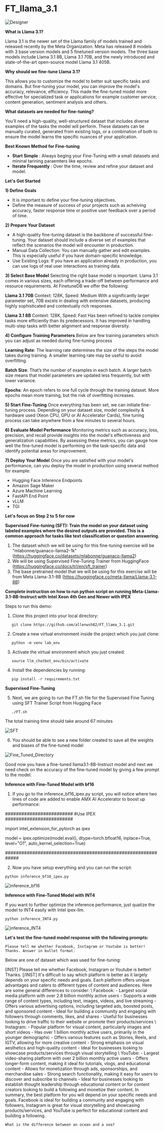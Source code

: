 # FT_llama_3.1

![Designer](https://github.com/user-attachments/assets/f89c473c-a3cf-404f-a7ef-9945e6050578)

**What is Llama 3.1?**

Llama 3.1 is the newer set of the Llama family of models trained and released recently by the Meta Organization. Meta has released 8 models with 3 base version models and 5 finetuned version models. The three base models include Llama 3.1 8B, Llama 3.1 70B, and the newly introduced and state-of-the-art open-source model Llama 3.1 405B. 

**Why should we fine-tune Llama 3.1?**

This allows you to customize the model to better suit specific tasks and domains. But fine-tuning your model, you can improve the model's accuracy, relevance, efficiency. This made the fine-tuned model more effective for specialized task or applications for example customer service, content generation, sentiment analysis and others.

**What datasets are needed for fine-tuning?**

You’ll need a high-quality, well-structured dataset that includes diverse examples of the tasks the model will perform. These datasets can be manually curated, generated from existing logs, or a combination of both to ensure the model learns the specific nuances of your application.

**Best Known Method for Fine-tuning**
- **Start Simple** : Always beging your Fine-Tuning with a small datasets and mininal tarining paraemters like epochs.
- **Iterate Frequently** : Over the time, review and refine your dataset and model.

**Let's Get Started**

**1) Define Goals**
- It is important to define your fine-tuning objectives.
- Define the measure of success of your projects such as acheiving accuracy, faster response time or positive user feedback over a period of time.

**2) Prepare Your Dataset**
- A high-quality fine-tuning dataset is the backbone of successful fine-tuning. Your dataset should include a diverse set of examples that reflect the scenarios the model will encounter in production.
- Manual Data Collection: You can manually gather and edit examples. This is especially useful if you have domain-specific knowledge.
- Use Existing Logs: If you have an application already in production, you can use logs of real user interactions as training data.

**3) Select Base Model**
Selecting the right base model is important. Llama 3.1 comes in various sizes, each offering a trade-off between performance and resource requirements. At FinetuneDB we offer the following:

**Llama 3.1 70B**
Context: 128K, Speed: Medium
With a significantly larger parameter set, 70B excels in dealing with extensive datasets, producing highly sophisticated and contextually rich responses.

**Llama 3.1 8B**
Context: 128K, Speed: Fast
Has been refined to tackle complex tasks more efficiently than its predecessors. It has improved in handling multi-step tasks with better alignment and response diversity.

**4) Configure Training Parameters**
Below are few training parameters which you can adjust as needed during fine-tuning process

**Learning Rate**: The learning rate determines the size of the steps the model takes during training. A smaller learning rate may be useful to avoid overfitting.

**Batch Size**: That’s the number of examples in each batch. A larger batch size means that model parameters are updated less frequently, but with lower variance.

**Epochs**: An epoch refers to one full cycle through the training dataset. More epochs mean more training, but the risk of overfitting increases.

**5) Start Fine-Tuning**
Once everything has been set, we can initiate fine-tuning process. Depending on your dataset size, model complexity & hardware used (Xeon CPU, GPU or AI Accelerator Cards), fine tuning process can take anywhere from a few minutes to several hours.

**6) Evaluate Model Performance**
Monitoring metrics such as accuracy, loss, precision, and recall provide insights into the model's effectiveness and generalization capabilities. By assessing these metrics, you can gauge how well the fine-tuned model is performing on the task-specific data and identify potential areas for improvement.

**7) Deploy Your Model**
Once you are satisfied with your model's performance, can you deploy the model in production using several method for example:
- Hugging Face Inference Endpoints
- Amazon Sage Maker
- Azure Machine Learning
- FastAPI End Point
- vLLM
- TGI

**Let's focus on Step 2 to 5 for now**

**Supervised Fine-tuning (SFT): Train the model on your dataset using labeled examples where the desired outputs are provided. This is a common approach for tasks like text classification or question answering.**

1) The dataset which we will be using for this fine-tuning exercise will be "mlabonne/guanaco-llama2-1k" (https://huggingface.co/datasets/mlabonne/guanaco-llama2)
2) We will be using Supervised Fine-Tuning Trainer from HuggingFace (https://huggingface.co/docs/trl/en/sft_trainer)
3) The base pretrained model that we will be using for this exercise will be from Meta Llama-3.1-8B (https://huggingface.co/meta-llama/Llama-3.1-8B)
 

**Complete instruction on how to run python script on running Meta-Llama-3.1-8B-Instruct with Intel Xeon 4th Gen and Newer with IPEX**

Steps to run this demo:

1) Clone this project into your local directory:
```  
   git clone https://github.com/allenwsh82/FT_llama_3.1.git
```
   
2) Create a new virtual environment inside the project which you just clone:
```  
   python -m venv lab_env 
```
   
3) Activate the virtual environment which you just created:
```
   source llm_chatbot_env/bin/activate 
```

4) Install the dependencies by running:
```
   pip install -r requirements.txt 
```

**Supervised Fine-Tuning**

5) Next, we are going to run the FT.sh file for the Supervised Fine Tuning using SFT Trainer Script from Hugging Face
```
   ./FT.sh
```
The total training time should take around 67 minutes   

![SFT](https://github.com/user-attachments/assets/0676fbca-b32a-4d88-8379-1b20b6f333a9)

6) You should be able to see a new folder created to save all the weights and biases of the fine-tuned model

![Fine_Tuned_Directory](https://github.com/user-attachments/assets/d50cd86b-579d-4653-b626-82aa1a617d13)

Good now you have a fine-tuned llama3.1-8B-Instruct model and next we need check on the accuracy of the fine-tuned model by giving a few prompt to the model.

**Inference with Fine-Tuned Model with bf16**

1) If you go to the inference_bf16_ipex.py script, you will notice where two lines of code are added to enable AMX AI Accelerator to boost up performance:

######################### #Use IPEX #########################

import intel_extension_for_pytorch as ipex

model = ipex.optimize(model.eval(), dtype=torch.bfloat16, inplace=True, level="O1", auto_kernel_selection=True)

#############################################################

2) Now you have setup everything and you can run the script:
```
python inference_bf16_ipex.py
```
![inference_bf16](https://github.com/user-attachments/assets/6a727497-b2ee-4364-9420-6a0cccc080d0)


**Inference with Fine-Tuned Model with INT4**

If you want to further optimize the inference performance, just quatize the model to INT4 easily with Intel ipex-llm. 
```
python inference_INT4.py
```
![inference_INT4](https://github.com/user-attachments/assets/eafbdaf4-d437-4eb8-949f-fa111b830ab1)


**Let's test the fine-tuned model response with the following prompts:**
```
Please tell me whether Facebook, Instagram or Youtube is better! Thanks. Answer in bullet format.
```
Below are one of dataset which was used for fine-tuning:

[INST] Please tell me whether Facebook, Instagram or Youtube is better! Thanks. [/INST] It's difficult to say which platform is better as it largely depends on your specific needs and goals. Each platform offers unique advantages and caters to different types of content and audiences. Here are some general differences to consider: \ Facebook: - Largest social media platform with over 2.8 billion monthly active users - Supports a wide range of content types, including text, images, videos, and live streaming - Offers various advertising options, including targeted ads, boosted posts, and sponsored content - Ideal for building a community and engaging with followers through comments, likes, and shares - Useful for businesses looking to drive traffic to their website or promote their products/services \ Instagram: - Popular platform for visual content, particularly images and short videos - Has over 1 billion monthly active users, primarily in the younger demographic - Offers various features such as Stories, Reels, and IGTV, allowing for more creative content - Strong emphasis on visual aesthetics and high-quality content - Ideal for businesses looking to showcase products/services through visual storytelling \ YouTube: - Largest video-sharing platform with over 2 billion monthly active users - Offers longer-form content, making it ideal for tutorials, vlogs, and educational content - Allows for monetization through ads, sponsorships, and merchandise sales - Strong search functionality, making it easy for users to discover and subscribe to channels - Ideal for businesses looking to establish thought leadership through educational content or for content creators looking to build a following and monetize their content. In summary, the best platform for you will depend on your specific needs and goals. Facebook is ideal for building a community and engaging with followers, Instagram is great for visual storytelling and showcasing products/services, and YouTube is perfect for educational content and building a following.


```
What is the difference between an ocean and a sea?
```


